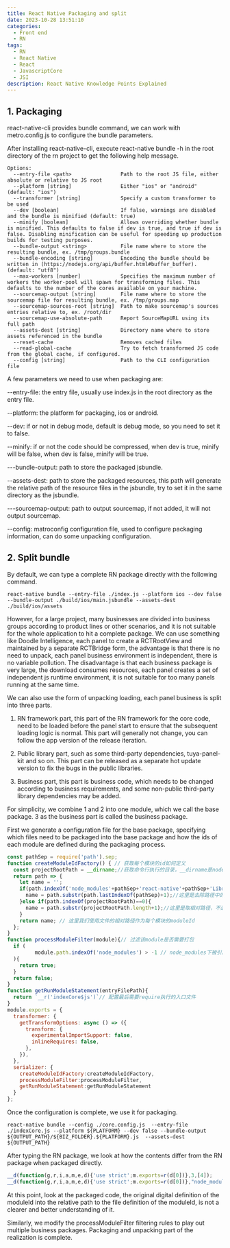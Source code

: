 ```yaml
---
title: React Native Packaging and split
date: 2023-10-28 13:51:10
categories:
  - Front end
  - RN
tags:
  - RN
  - React Native
  - React
  - JavascriptCore
  - JSI
description: React Native Knowledge Points Explained
---
```


## 1. Packaging

react-native-cli provides bundle command, we can work with metro.config.js to configure the bundle parameters.

After installing react-native-cli, execute react-native bundle -h in the root directory of the rn project to get the following help message.

```shell
Options:
  --entry-file <path>                Path to the root JS file, either absolute or relative to JS root
  --platform [string]                Either "ios" or "android" (default: "ios")
  --transformer [string]             Specify a custom transformer to be used
  --dev [boolean]                    If false, warnings are disabled and the bundle is minified (default: true)
  --minify [boolean]                 Allows overriding whether bundle is minified. This defaults to false if dev is true, and true if dev is false. Disabling minification can be useful for speeding up production builds for testing purposes.
  --bundle-output <string>           File name where to store the resulting bundle, ex. /tmp/groups.bundle
  --bundle-encoding [string]         Encoding the bundle should be written in (https://nodejs.org/api/buffer.html#buffer_buffer). (default: "utf8")
  --max-workers [number]             Specifies the maximum number of workers the worker-pool will spawn for transforming files. This defaults to the number of the cores available on your machine.
  --sourcemap-output [string]        File name where to store the sourcemap file for resulting bundle, ex. /tmp/groups.map
  --sourcemap-sources-root [string]  Path to make sourcemap's sources entries relative to, ex. /root/dir
  --sourcemap-use-absolute-path      Report SourceMapURL using its full path
  --assets-dest [string]             Directory name where to store assets referenced in the bundle
  --reset-cache                      Removes cached files
  --read-global-cache                Try to fetch transformed JS code from the global cache, if configured.
  --config [string]                  Path to the CLI configuration file
```

A few parameters we need to use when packaging are:


--entry-file: the entry file, usually use index.js in the root directory as the entry file.

--platform: the platform for packaging, ios or android.

--dev: if or not in debug mode, default is debug mode, so you need to set it to false.

--minify: if or not the code should be compressed, when dev is true, minify will be false, when dev is false, minify will be true.

---bundle-output: path to store the packaged jsbundle.

--assets-dest: path to store the packaged resources, this path will generate the relative path of the resource files in the jsbundle, try to set it in the same directory as the jsbundle.

---sourcemap-output: path to output sourcemap, if not added, it will not output sourcemap.

--config: matroconfig configuration file, used to configure packaging information, can do some unpacking configuration.

## 2. Split bundle

By default, we can type a complete RN package directly with the following command.

```shell
react-native bundle --entry-file ./index.js --platform ios --dev false --bundle-output ./build/ios/main.jsbundle --assets-dest ./build/ios/assets
```

However, for a large project, many businesses are divided into business groups according to product lines or other scenarios, and it is not suitable for the whole application to hit a complete package. We can use something like Doodle Intelligence, each panel to create a RCTRootView and maintained by a separate RCTBridge form, the advantage is that there is no need to unpack, each panel business environment is independent, there is no variable pollution. The disadvantage is that each business package is very large, the download consumes resources, each panel creates a set of independent js runtime environment, it is not suitable for too many panels running at the same time.

We can also use the form of unpacking loading, each panel business is split into three parts.

1. RN framework part, this part of the RN framework for the core code, need to be loaded before the panel start to ensure that the subsequent loading logic is normal. This part will generally not change, you can follow the app version of the release iteration.

2. Public library part, such as some third-party dependencies, tuya-panel-kit and so on. This part can be released as a separate hot update version to fix the bugs in the public libraries.

3. Business part, this part is business code, which needs to be changed according to business requirements, and some non-public third-party library dependencies may be added.

For simplicity, we combine 1 and 2 into one module, which we call the base package. 3 as the business part is called the business package.

First we generate a configuration file for the base package, specifying which files need to be packaged into the base package and how the ids of each module are defined during the packaging process.

```js
const pathSep = require('path').sep;
function createModuleIdFactory() { // 获取每个模块的id如何定义
  const projectRootPath = __dirname;//获取命令行执行的目录，__dirname是nodejs提供的变量
  return path => {
    let name = '';
    if(path.indexOf('node_modules'+pathSep+'react-native'+pathSep+'Libraries'+pathSep)>0){
      name = path.substr(path.lastIndexOf(pathSep)+1);//这里是去除路径中的'node_modules/react-native/Libraries/‘之前（包括）的字符串，可以减少包大小，可有可无
    }else if(path.indexOf(projectRootPath)==0){
      name = path.substr(projectRootPath.length+1);//这里是取相对路径，不这么弄的话就会打出_user_smallnew_works_....这么长的路径，还会把计算机名打进去
    }
    return name; // 这里我们使用文件的相对路径作为每个模块的moduleId
  };
}
function processModuleFilter(module){// 过滤该module是否需要打包
  if (
         module.path.indexOf('node_modules') > -1 // node_modules下被引用到的文件需要打包
  ){
    return true;
  }
  return false;
}
function getRunModuleStatement(entryFilePath){
  return `__r('indexCore$js')`// 配置最后需要require执行的入口文件
}
module.exports = {
  transformer: {
    getTransformOptions: async () => ({
      transform: {
        experimentalImportSupport: false,
        inlineRequires: false,
      },
    }),
  },
  serializer: {
    createModuleIdFactory:createModuleIdFactory,
    processModuleFilter:processModuleFilter,
    getRunModuleStatement:getRunModuleStatement
  }
};

```

Once the configuration is complete, we use it for packaging.

```shell
react-native bundle --config ./core.config.js  --entry-file ./indexCore.js --platform ${PLATFORM} --dev false --bundle-output ${OUTPUT_PATH}/${BIZ_FOLDER}.${PLATFORM}.js  --assets-dest ${OUTPUT_PATH}
```

After typing the RN package, we look at how the contents differ from the RN package when packaged directly.

```js
__d(function(g,r,i,a,m,e,d){'use strict';m.exports=r(d[0])},3,[4]);
__d(function(g,r,i,a,m,e,d){'use strict';m.exports=r(d[0])},"node_modules/react/index.js",["node_modules/react/cjs/react.production.min.js"]);
```

At this point, look at the packaged code, the original digital definition of the moduleId into the relative path to the file definition of the moduleId, is not a clearer and better understanding of it.

Similarly, we modify the processModuleFilter filtering rules to play out multiple business packages. Packaging and unpacking part of the realization is complete.
